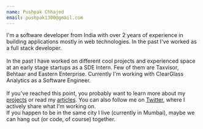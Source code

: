 ```yaml
---
name: Pushpak Chhajed
email: pushpak1300@gmail.com
---
```


I'm a software developer from India with over 2 years of
experience in building applications mostly in web technologies.
In the past I've worked as a full stack developer.
<br />
<br />
In the past I have worked on different cool projects and
experienced space at an early stage startups as a
<span class="font-medium text-gray-700 dark:text-gray-50">SDE Intern</span>. Few
of them are
<span class="font-medium text-gray-700 dark:text-gray-50">Taxvisor</span>,
<span class="font-medium text-gray-700 dark:text-gray-50">Behtaar</span> and <span class="font-medium text-gray-700 dark:text-gray-50">Eastern Enterprise</span>.
Currently I'm working with
<span class="font-medium text-gray-700 dark:text-gray-50">ClearGlass Analytics</span>
as a Software Engineer.
<br />
<br />
If you've reached this point, you probably want to learn more
about my
<a href="/projects" class="font-medium text-gray-700 dark:text-gray-100 underline">projects</a>
or read my
<a href="/blogs" class="font-medium text-gray-700 dark:text-gray-100 underline">articles</a>. You can also follow me on
<a href="https://twitter.com/pushpak1300" rel="noopener" target="\_blank" class="font-medium text-gray-700 dark:text-gray-50 underline">Twitter</a>, where I actively share what I'm working on. <br />
If you happen to be in the same city I live (currently in
Mumbai), maybe we can hang out (or code, of course) together.
